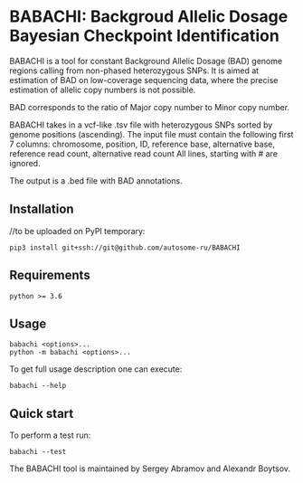 # BABACHI: Backgroud Allelic Dosage Bayesian Checkpoint Identification
BABACHI is a tool for constant Background Allelic Dosage (BAD) genome regions calling from
non-phased heterozygous SNPs. It is aimed at estimation of BAD on low-coverage sequencing data, where
the precise estimation of allelic copy numbers is not possible.

BAD corresponds to the ratio of Major copy number to Minor copy number.

BABACHI takes in a vcf-like .tsv file with heterozygous SNPs sorted by genome positions (ascending).
The input file must contain the following first 7 columns:
chromosome, position, ID, reference base, alternative base, reference read count, alternative read count
All lines, starting with # are ignored.

The output is a .bed file with BAD annotations.

## Installation

//to be uploaded on PyPI
temporary:
``` 
pip3 install git+ssh://git@github.com/autosome-ru/BABACHI
```

## Requirements
```
python >= 3.6
```

## Usage
```
babachi <options>...
python -m babachi <options>...
```
To get full usage description one can execute:
```
babachi --help
```

## Quick start
To perform a test run:
```
babachi --test
```


The BABACHI tool is maintained by Sergey Abramov and Alexandr Boytsov.
